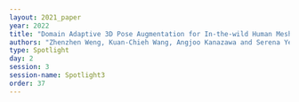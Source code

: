 ```yaml
---
layout: 2021_paper
year: 2022
title: "Domain Adaptive 3D Pose Augmentation for In-the-wild Human Mesh Recovery"
authors: "Zhenzhen Weng, Kuan-Chieh Wang, Angjoo Kanazawa and Serena Yeung"
type: Spotlight
day: 2
session: 3
session-name: Spotlight3
order: 37
---
```

